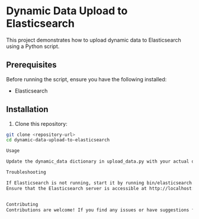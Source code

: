 # Dynamic Data Upload to Elasticsearch

This project demonstrates how to upload dynamic data to Elasticsearch using a Python script.

## Prerequisites

Before running the script, ensure you have the following installed:

- Elasticsearch


## Installation

1. Clone this repository:

```bash
git clone <repository-url>
cd dynamic-data-upload-to-elasticsearch

Usage

Update the dynamic_data dictionary in upload_data.py with your actual dynamic data.

Troubleshooting

If Elasticsearch is not running, start it by running bin/elasticsearch.
Ensure that the Elasticsearch server is accessible at http://localhost:9200.


Contributing
Contributions are welcome! If you find any issues or have suggestions for improvements, please open an issue or submit a pull request.
